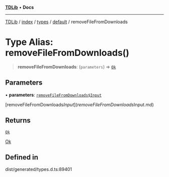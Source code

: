 [**TDLib**](../../../../../../README.md) • **Docs**

***

[TDLib](../../../../../../modules.md) / [index](../../../../../README.md) / [types](../../../README.md) / [default](../README.md) / removeFileFromDownloads

# Type Alias: removeFileFromDownloads()

> **removeFileFromDownloads**: (`parameters`) => [`Ok`](Ok.md)

## Parameters

• **parameters**: [`removeFileFromDownloads$Input`](removeFileFromDownloads$Input.md)

[removeFileFromDownloads$Input](removeFileFromDownloads$Input.md)

## Returns

[`Ok`](Ok.md)

[Ok](Ok.md)

## Defined in

dist/generated/types.d.ts:89401

